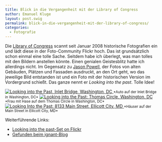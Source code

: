 ```yaml
---
title: Blick in die Vergangenheit mit der Library of Congress
author: Emanuel Kluge
layout: post.swig
permalink: blick-in-die-vergangenheit-mit-der-library-of-congress/
categories:
  - Fotografie
---
```


Die [Library of Congress][library_of_congress] scannt seit Januar 2008 historische Fotografien ein und lädt diese in der Foto-Community Flickr hoch. Das ist grundsätzlich schon einmal eine tolle Sache. Seitdem habe ich überlegt, was man tolles mit den Bildern anstellen könnte. Einen genialen Geistesblitz hatte ich allerdings nicht. Im Gegensatz zu [Jason Powell][jasonepowell], der Fotos von alten Gebäuden, Plätzen und Fassaden ausdruckt, an den Ort geht, wo das jeweilige Bild entstanden ist und ein Foto mit der historischen Version im Vordergrund schießt. Das ganze nennt er *Looking into the past*. Tolle Idee!

<a href="http://www.flickr.com/photos/jasonepowell/3728849099/in/set-72157613841045343">
  <noscript data-src="/wp-content/uploads/2010/02/looking-into-the-past-inlet-bridge-washington-dc.jpg" data-alt="Looking into the Past, Inlet Bridge, Washington, DC">
<img src="/wp-content/uploads/2010/02/looking-into-the-past-inlet-bridge-washington-dc.jpg" alt="Looking into the Past, Inlet Bridge, Washington, DC">
</noscript>
</a>  
<small>*Auto auf der Inlet Bridge in Washington, DC*</small>

<a href="http://www.flickr.com/photos/jasonepowell/3738715079/in/set-72157613841045343">
  <noscript data-src="/wp-content/uploads/2010/02/looking-into-the-past-thomas-circle-washington-dc.jpg" data-alt="Looking into the Past: Thomas Circle, Washington, DC">
<img src="/wp-content/uploads/2010/02/looking-into-the-past-thomas-circle-washington-dc.jpg" alt="Looking into the Past: Thomas Circle, Washington, DC">
</noscript>
</a>  
<small>*Frau mit Hase auf dem Thomas Circle in Washington, DC*</small>

<a href="http://www.flickr.com/photos/jasonepowell/3437004150/in/set-72157613841045343">
  <noscript data-src="/wp-content/uploads/2010/02/looking-into-the-past-8133-main-street-ellicott-city-md.jpg" data-alt="Looking Into the Past: 8133 Main Street, Ellicott City, MD">
<img src="/wp-content/uploads/2010/02/looking-into-the-past-8133-main-street-ellicott-city-md.jpg" alt="Looking Into the Past: 8133 Main Street, Ellicott City, MD">
</noscript>
</a>  
<small>*Häuser auf der Main Street in Ellicott City, MD*</small>

Weiterführende Links:

  * [Looking into the past-Set on Flickr][flickr_set]
  * [Gefunden beim ignant-Blog][ignant]

[library_of_congress]: http://www.flickr.com/photos/library_of_congress/
[jasonepowell]: http://www.flickr.com/photos/jasonepowell/
[flickr_set]: http://www.flickr.com/photos/jasonepowell/sets/72157613841045343/
[ignant]: http://www.ignant.de/2010/02/24/looking-into-the-past/
